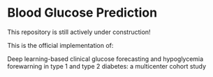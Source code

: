 # Blood Glucose Prediction

This repository is still actively under construction!

This is the official implementation of:

Deep learning-based clinical glucose forecasting and hypoglycemia forewarning in type 1 and type 2 diabetes: a multicenter cohort study
